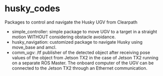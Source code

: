 # husky_codes
Packages to control and navigate the Husky UGV from Clearpath

- simple_controller: simple package to move UGV to a target in a straight motion WITHOUT considering obstacle avoidance.
- husky_navigation: customized package to navigate Husky using move_base and amcl.
- comm_ugv: /tf publisher of the detected object after receiving pose values of the object from Jetson TX2 in the case of Jetson TX2 running on a separate ROS Master. The onboard computer of the UGV can be connected to the Jetson TX2 through an Ethernet communication.
